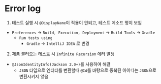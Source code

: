 # Error log

1. 테스트 실행 시 `@DisplayName`이 적용이 안되고, 테스트 메소드 명이 보임
  - `Preferences` -> `Build, Execution, Deployment` -> `Build Tools` -> `Gradle`
    - `Run tests using`
      - `Gradle` -> `IntelliJ IDEA` 로 변경
      
2. 제품 불러오는 테스트 시 `Infinite Recursion` 에러 발생
  - `@JsonIdentityInfo(Jackson 2.0+)`를 사용하여 해결
    - `JSON` 타입으로 엔티티를 변환할때 `@Id`를 바탕으로 중복된 아이디는 `JSON`으로 변환시키지 않음 